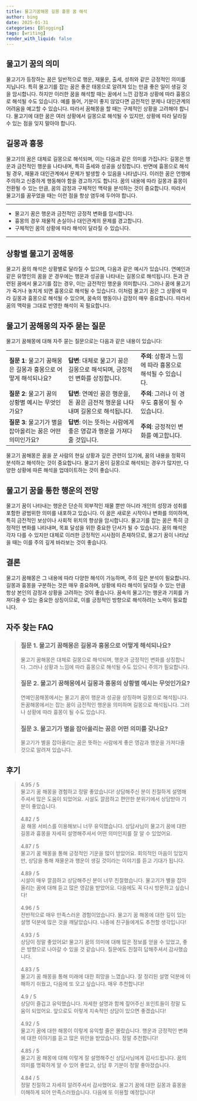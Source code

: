 ```yaml
---
title: 물고기꿈해몽 길몽 흉몽 꿈 해석
author: bing
date: 2025-01-31
categories: [Blogging]
tags: [writing]
render_with_liquid: false
---
```



<h2 id='물고기_꿈의_의미'>물고기 꿈의 의미</h2>

<p>물고기가 등장하는 꿈은 일반적으로 행운, 재물운, 출세, 성취와 같은 긍정적인 의미를 지닙니다. 특히 물고기를 잡는 꿈은 좋은 태몽으로 알려져 있는 만큼 좋은 일이 생길 것을 암시합니다. 하지만 이러한 꿈을 해석할 때는 꿈에서 느낀 감정과 상황에 따라 흉몽으로 해석될 수도 있습니다. 예를 들어, 기분이 좋지 않았다면 금전적인 문제나 대인관계의 어려움을 예고할 수 있습니다. 따라서 꿈해몽을 할 때는 구체적인 상황을 고려해야 합니다. 물고기에 대한 꿈은 여러 상황에서 길몽으로 해석될 수 있지만, 상황에 따라 달라질 수 있는 점을 잊지 말아야 합니다.</p>

<h2 id='길몽과_흉몽'>길몽과 흉몽</h2>

<p>물고기의 꿈은 대체로 길몽으로 해석되며, 이는 다음과 같은 의미를 가집니다: 길몽은 행운과 금전적인 행운을 나타내며, 특히 출세와 성공을 상징합니다. 반면에 흉몽으로 해석될 경우, 재물과 대인관계에서 문제가 발생할 수 있음을 나타냅니다. 이러한 꿈은 언행에 주의하고 신중하게 행동해야 함을 경고하기도 합니다. 꿈의 내용에 따라 길몽과 흉몽이 전환될 수 있는 만큼, 꿈의 감정과 구체적인 맥락을 분석하는 것이 중요합니다. 따라서 물고기를 꿈꾸었을 때는 이런 점을 항상 염두에 두어야 합니다.</p>

<hr />

<ul>
    <li>물고기 꿈은 행운과 금전적인 긍정적 변화를 암시합니다.</li>
    <li>흉몽의 경우 재물적 손실이나 대인관계의 문제를 경고합니다.</li>
    <li>구체적인 꿈의 상황에 따라 해석이 달라질 수 있습니다.</li>
</ul>

<hr />

<h2 id='상황별_물고기_꿈해몽'>상황별 물고기 꿈해몽</h2>

<p>물고기 꿈의 해석은 상황별로 달라질 수 있으며, 다음과 같은 예시가 있습니다. 연예인과 같은 유명인의 꿈을 꾼 경우에는 행운과 성공을 나타내는 길몽으로 해석됩니다. 돈과 관련된 꿈에서 물고기를 잡는 경우, 이는 금전적인 행운을 의미합니다. 그러나 꿈에 물고기가 죽거나 놓치게 되면 흉몽으로 해석될 수 있습니다. 이처럼 물고기 꿈은 그 상황에 따라 길몽과 흉몽으로 해석될 수 있으며, 꿈속의 행동이나 감정이 매우 중요합니다. 따라서 꿈의 맥락을 그대로 반영한 해석이 꼭 필요합니다.</p>

<h2 id='물고기_꿈해몽의_자주_묻는_질문'>물고기 꿈해몽의 자주 묻는 질문</h2>

<p>물고기 꿈해몽에 대해 자주 묻는 질문으로는 다음과 같은 내용이 있습니다:</p>

<table>
    <tr>
        <td><b>질문 1</b>: 물고기 꿈해몽은 길몽과 흉몽으로 어떻게 해석되나요?</td>
        <td><b>답변</b>: 대체로 물고기 꿈은 길몽으로 해석되며, 긍정적인 변화를 상징합니다.</td>
        <td><b>주의</b>: 상황과 느낌에 따라 흉몽으로 해석될 수 있습니다.</td>
    </tr>
    <tr>
        <td><b>질문 2</b>: 물고기 꿈의 상황별 예시는 무엇인가요?</td>
        <td><b>답변</b>: 연예인 꿈은 행운을, 돈 꿈은 금전적 행운을 나타내며 길몽으로 해석됩니다.</td>
        <td><b>주의</b>: 그러나 이 경우도 흉몽이 될 수 있습니다.</td>
    </tr>
    <tr>
        <td><b>질문 3</b>: 물고기가 별을 잡아올리는 꿈은 어떤 의미인가요?</td>
        <td><b>답변</b>: 이는 뜻하는 사람에게 좋은 영감과 행운을 가져다줄 것입니다.</td>
        <td><b>주의</b>: 긍정적인 변화를 예고합니다.</td>
    </tr>
</table>

<p>물고기 꿈해몽은 꿈을 꾼 사람의 현실 상황과 깊은 관련이 있기에, 꿈의 내용을 정확히 분석하고 해석하는 것이 중요합니다. 물고기 꿈이 길몽으로 해석되는 경우가 많지만, 다양한 상황에 따른 해석을 업데이트하는 것이 좋습니다.</p>

<h2 id='물고기_꿈을_통한_행운의_전망'>물고기 꿈을 통한 행운의 전망</h2>

<p>물고기 꿈이 나타내는 행운은 단순히 외부적인 재물 뿐만 아니라 개인의 성장과 성취를 포함한 광범위한 의미를 내포하고 있습니다. 이 꿈은 새로운 시작이나 변화를 의미하며, 특히 금전적인 보상이나 사회적 위치의 향상을 암시합니다. 물고기를 잡는 꿈은 특히 긍정적인 변화를 나타내며, 목표 달성을 위한 중요한 단서가 될 수 있습니다. 꿈의 해석은 각자 다를 수 있지만 대체로 이러한 긍정적인 시사점이 존재하므로, 물고기 꿈이 나타났을 때는 이를 주의 깊게 바라보는 것이 좋습니다.</p>

<h2 id='결론'>결론</h2>

<p>물고기 꿈해몽은 그 내용에 따라 다양한 해석이 가능하며, 주의 깊은 분석이 필요합니다. 길몽과 흉몽을 구분하는 것은 매우 중요하며, 상황에 따라 해석이 달라질 수 있는 만큼 항상 본인의 감정과 상황을 고려하는 것이 좋습니다. 꿈속의 물고기는 행운과 기회를 가져다줄 수 있는 중요한 상징이므로, 이를 긍정적인 방향으로 해석하려는 노력이 필요합니다.</p>


<h2 id='자주_찾는_FAQ'>자주 찾는 FAQ</h2>
<div itemscope="" itemtype="https://schema.org/FAQPage">
<blockquote>
<div itemscope="" itemprop="mainEntity" itemtype="https://schema.org/Question">
<h3 itemprop="name">질문 1. 물고기 꿈해몽은 길몽과 흉몽으로 어떻게 해석되나요?</h3>
<div itemscope="" itemprop="acceptedAnswer" itemtype="https://schema.org/Answer">
<span itemprop="text">
<p>물고기 꿈해몽은 대체로 길몽으로 해석되며, 행운과 긍정적인 변화를 상징합니다. 그러나 상황과 느낌에 따라 흉몽으로 해석될 수도 있으니 주의가 필요합니다.</p>
</span>
</div>
</div>

<div itemscope="" itemprop="mainEntity" itemtype="https://schema.org/Question">
<h3 itemprop="name">질문 2. 물고기 꿈해몽에서 길몽과 흉몽의 상황별 예시는 무엇인가요?</h3>
<div itemscope="" itemprop="acceptedAnswer" itemtype="https://schema.org/Answer">
<span itemprop="text">
<p>연예인꿈해몽에서는 물고기 꿈이 행운과 성공을 상징하며 길몽으로 해석됩니다. 돈꿈해몽에서는 잡는 꿈이 금전적인 행운을 의미하며 길몽으로 해석됩니다. 그러나 상황에 따라 흉몽이 될 수도 있습니다.</p>
</span>
</div>
</div>

<div itemscope="" itemprop="mainEntity" itemtype="https://schema.org/Question">
<h3 itemprop="name">질문 3. 물고기가 별을 잡아올리는 꿈은 어떤 의미를 갖나요?</h3>
<div itemscope="" itemprop="acceptedAnswer" itemtype="https://schema.org/Answer">
<span itemprop="text">
<p>물고기가 별을 잡아올리는 꿈은 뜻하는 사람에게 좋은 영감과 행운을 가져다줄 것으로 알려져 있습니다.</p>
</span>
</div>
</div>
</blockquote>
</div>
<h2 id='후기'>후기</h2>
<div itemscope itemtype="https://schema.org/Product">
  <blockquote>
  <div itemprop="review" itemscope itemtype="https://schema.org/Review">
      <div itemprop="reviewRating" itemscope itemtype="https://schema.org/Rating"> <span itemprop="ratingValue">4.95</span> / <span itemprop="bestRating">5</span> </div>
      <span itemprop="reviewBody">물고기 꿈 해몽을 경험하고 정말 좋았습니다! 상담해주신 분이 친절하게 설명해주셔서 많은 도움이 되었어요. 시설도 깔끔하고 편안한 분위기에서 상담받아 기분이 좋았습니다.</span>
  </div>
  <br>
  <div itemprop="review" itemscope itemtype="https://schema.org/Review">
      <div itemprop="reviewRating" itemscope itemtype="https://schema.org/Rating"> <span itemprop="ratingValue">4.82</span> / <span itemprop="bestRating">5</span> </div>
      <span itemprop="reviewBody">꿈 해몽 서비스를 이용해보니 너무 유익했습니다. 상담사님이 물고기 꿈에 대한 길몽과 흉몽을 자세히 설명해주셔서 어떤 의미인지를 잘 알 수 있었어요.</span>
  </div>
  <br>
  <div itemprop="review" itemscope itemtype="https://schema.org/Review">
      <div itemprop="reviewRating" itemscope itemtype="https://schema.org/Rating"> <span itemprop="ratingValue">4.87</span> / <span itemprop="bestRating">5</span> </div>
      <span itemprop="reviewBody">물고기 꿈 해몽을 통해 긍정적인 기운을 많이 받았어요. 회의적인 마음이 있었지만, 상담을 통해 재물운과 행운이 생길 것이라는 이야기를 듣고 기대가 됩니다.</span>
  </div>
  <br>
  <div itemprop="review" itemscope itemtype="https://schema.org/Review">
      <div itemprop="reviewRating" itemscope itemtype="https://schema.org/Rating"> <span itemprop="ratingValue">4.89</span> / <span itemprop="bestRating">5</span> </div>
      <span itemprop="reviewBody">시설이 매우 깔끔하고 상담해주신 분이 너무 친절했습니다. 물고기가 별을 잡아올리는 꿈에 대해 듣고 많은 영감을 받았어요. 다음에도 꼭 다시 방문하고 싶습니다!</span>
  </div>
  <br>
  <div itemprop="review" itemscope itemtype="https://schema.org/Review">
      <div itemprop="reviewRating" itemscope itemtype="https://schema.org/Rating"> <span itemprop="ratingValue">4.96</span> / <span itemprop="bestRating">5</span> </div>
      <span itemprop="reviewBody">전반적으로 매우 만족스러운 경험이었습니다. 물고기 꿈 해몽에 대한 깊이 있는 설명 덕분에 많은 것을 깨달았습니다. 나중에 친구들에게도 추천할 생각입니다!</span>
  </div>
  <br>
  <div itemprop="review" itemscope itemtype="https://schema.org/Review">
      <div itemprop="reviewRating" itemscope itemtype="https://schema.org/Rating"> <span itemprop="ratingValue">4.93</span> / <span itemprop="bestRating">5</span> </div>
      <span itemprop="reviewBody">상담이 정말 좋았어요! 물고기 꿈의 의미에 대해 많은 정보를 얻을 수 있었고, 좋은 방향으로 나아갈 수 있을 것 같습니다. 질문에도 친절히 답해주셔서 감사했습니다.</span>
  </div>
  <br>
  <div itemprop="review" itemscope itemtype="https://schema.org/Review">
      <div itemprop="reviewRating" itemscope itemtype="https://schema.org/Rating"> <span itemprop="ratingValue">4.83</span> / <span itemprop="bestRating">5</span> </div>
      <span itemprop="reviewBody">물고기 꿈 해몽을 통해 미래에 대한 희망을 느꼈습니다. 잘 정리된 설명 덕분에 이해하기 쉬웠고, 다음에 또 오고 싶습니다. 매우 추천합니다!</span>
  </div>
  <br>
  <div itemprop="review" itemscope itemtype="https://schema.org/Review">
      <div itemprop="reviewRating" itemscope itemtype="https://schema.org/Rating"> <span itemprop="ratingValue">4.9</span> / <span itemprop="bestRating">5</span> </div>
      <span itemprop="reviewBody">상담이 즐겁고 유익했습니다. 자세한 설명과 함께 짚어주신 포인트들이 정말 도움이 되었어요. 앞으로도 이렇게 지속적인 상담이 있으면 좋겠습니다!</span>
  </div>
  <br>
  <div itemprop="review" itemscope itemtype="https://schema.org/Review">
      <div itemprop="reviewRating" itemscope itemtype="https://schema.org/Rating"> <span itemprop="ratingValue">4.92</span> / <span itemprop="bestRating">5</span> </div>
      <span itemprop="reviewBody">물고기 꿈에 대한 해몽이 이렇게 유익할 줄은 몰랐습니다. 행운과 긍정적인 변화에 대한 이야기를 듣고 많은 위안을 받았습니다. 정말 추천합니다!</span>
  </div>
  <br>
  <div itemprop="review" itemscope itemtype="https://schema.org/Review">
      <div itemprop="reviewRating" itemscope itemtype="https://schema.org/Rating"> <span itemprop="ratingValue">4.85</span> / <span itemprop="bestRating">5</span> </div>
      <span itemprop="reviewBody">물고기 꿈 해몽에 대해 이렇게 잘 설명해주신 상담사님에게 감사드립니다. 꿈의 의미를 명확하게 알 수 있어 좋았고, 상담 후 기분이 정말 좋아졌습니다.</span>
  </div>
  <br>
  <div itemprop="review" itemscope itemtype="https://schema.org/Review">
      <div itemprop="reviewRating" itemscope itemtype="https://schema.org/Rating"> <span itemprop="ratingValue">4.84</span> / <span itemprop="bestRating">5</span> </div>
      <span itemprop="reviewBody">정말 친절하고 자세히 알려주셔서 감사했어요. 물고기 꿈에 대한 길몽과 흉몽을 이해하게 되어 만족스러웠습니다. 다음에 또 이용할 예정입니다!</span>
  </div>
  </blockquote>
</div>
